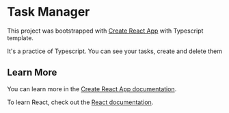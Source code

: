 # Task Manager

This project was bootstrapped with [Create React App](https://github.com/facebook/create-react-app) with Typescript template.

It's a practice of Typescript. You can see your tasks, create and delete them

## Learn More

You can learn more in the [Create React App documentation](https://facebook.github.io/create-react-app/docs/getting-started).

To learn React, check out the [React documentation](https://reactjs.org/).
